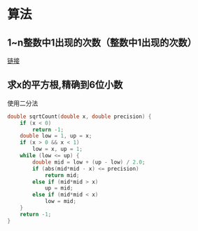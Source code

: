 # 算法

## 1~n整数中1出现的次数（整数中1出现的次数）

[链接](https://blog.csdn.net/Rong_zhe/article/details/108493956)

## 求x的平方根,精确到6位小数

使用二分法

```c++
double sqrtCount(double x, double precision) {
	if (x < 0)
		return -1;
	double low = 1, up = x;
	if (x > 0 && x < 1)
		low = x, up = 1;
	while (low <= up) {
		double mid = low + (up - low) / 2.0;
		if (abs(mid*mid - x) <= precision)
			return mid;
		else if (mid*mid > x)
			up = mid;
		else if (mid*mid < x)
			low = mid;
	}
	return -1;
}
```



